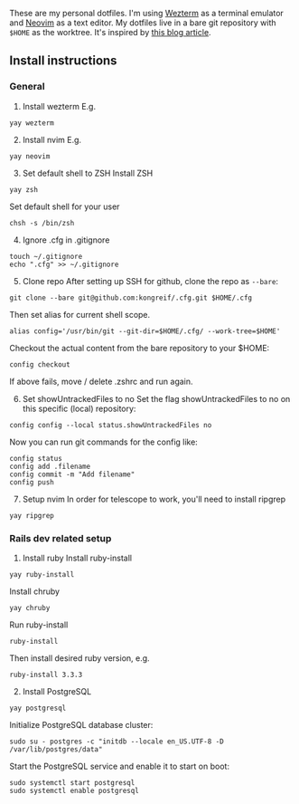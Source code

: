 These are my personal dotfiles.
I'm using [Wezterm](https://wezfurlong.org/wezterm/index.html) as a terminal emulator and [Neovim](https://neovim.io/) as a text editor.
My dotfiles live in a bare git repository with `$HOME` as the worktree. It's inspired by [this blog article](https://www.atlassian.com/git/tutorials/dotfiles).

## Install instructions
### General
1. Install wezterm
E.g.
```
yay wezterm
```

2. Install nvim
E.g.
```
yay neovim
```

3. Set default shell to ZSH
Install ZSH
```
yay zsh
```
Set default shell for your user
```
chsh -s /bin/zsh
```


4. Ignore .cfg in .gitignore
```
touch ~/.gitignore
echo ".cfg" >> ~/.gitignore
```

5. Clone repo
After setting up SSH for github, clone the repo as `--bare`:
```
git clone --bare git@github.com:kongreif/.cfg.git $HOME/.cfg
```
Then set alias for current shell scope.
```
alias config='/usr/bin/git --git-dir=$HOME/.cfg/ --work-tree=$HOME'
```
Checkout the actual content from the bare repository to your $HOME:
```
config checkout
```
If above fails, move / delete .zshrc and run again.


6. Set showUntrackedFiles to no
Set the flag showUntrackedFiles to no on this specific (local) repository:
```
config config --local status.showUntrackedFiles no
```
Now you can run git commands for the config like:
```
config status
config add .filename
config commit -m "Add filename"
config push
```
7. Setup nvim
In order for telescope to work, you'll need to install ripgrep

```
yay ripgrep
```
### Rails dev related setup
1. Install ruby
Install ruby-install
```
yay ruby-install
```

Install chruby
```
yay chruby
```
Run ruby-install
```
ruby-install
```
Then install desired ruby version, e.g.
```
ruby-install 3.3.3
```

2. Install PostgreSQL
```
yay postgresql
```
Initialize PostgreSQL database cluster:
```
sudo su - postgres -c "initdb --locale en_US.UTF-8 -D /var/lib/postgres/data"
```
Start the PostgreSQL service and enable it to start on boot:
```
sudo systemctl start postgresql
sudo systemctl enable postgresql
```
